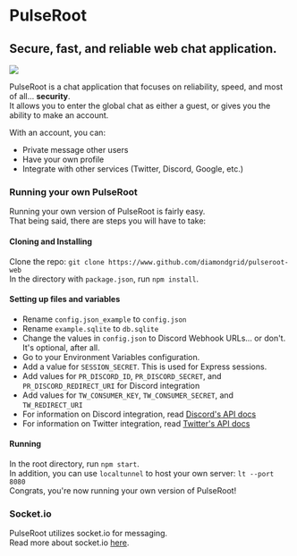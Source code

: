 # PulseRoot
## Secure, fast, and reliable web chat application.

![](https://cdn.discordapp.com/attachments/509537742234058782/515007336864153623/unknown.png)

PulseRoot is a chat application that focuses on reliability, speed, and most of all... **security**.  
It allows you to enter the global chat as either a guest, or gives you the ability to make an account.

With an account, you can:
* Private message other users
* Have your own profile
* Integrate with other services (Twitter, Discord, Google, etc.)

### Running your own PulseRoot
Running your own version of PulseRoot is fairly easy.  
That being said, there are steps you will have to take:

#### Cloning and Installing
Clone the repo: `git clone https://www.github.com/diamondgrid/pulseroot-web`  
In the directory with `package.json`, run `npm install`.

#### Setting up files and variables
* Rename `config.json_example` to `config.json`
* Rename `example.sqlite` to `db.sqlite`
* Change the values in `config.json` to Discord Webhook URLs... or don't. It's optional, after all.
* Go to your Environment Variables configuration.
* Add a value for `SESSION_SECRET`. This is used for Express sessions.
* Add values for `PR_DISCORD_ID`, `PR_DISCORD_SECRET`, and `PR_DISCORD_REDIRECT_URI` for Discord integration
* Add values for `TW_CONSUMER_KEY`, `TW_CONSUMER_SECRET`, and `TW_REDIRECT_URI`
* For information on Discord integration, read [Discord's API docs](https://discordapp.com/developers/docs/intro)
* For information on Twitter integration, read [Twitter's API docs](https://developer.twitter.com/en/docs/basics/authentication/overview/application-only)

#### Running
In the root directory, run `npm start`.  
In addition, you can use `localtunnel` to host your own server: `lt --port 8080`  
Congrats, you're now running your own version of PulseRoot!

### Socket.io
PulseRoot utilizes socket.io for messaging.  
Read more about socket.io [here](https://socket.io).
